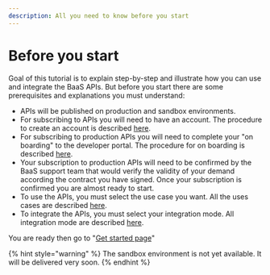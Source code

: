 ```yaml
---
description: All you need to know before you start
---
```


# Before you start

Goal of this tutorial is to explain step-by-step and illustrate how you can use and integrate the BaaS APIs. But before you start there are some prerequisites and explanations you must understand:

* APIs will be published on production and sandbox environments.
* For subscribing to APIs you will need to have an account. The procedure to create an account is described [here](developers-docs/before-you-start/account-creation.md).
* For subscribing to production APIs you will need to complete your "on boarding" to the developer portal. The procedure for on boarding is described [here](developers-docs/before-you-start/developer-portal-on-boarding.md).
* Your subscription to production APIs will need to be confirmed by the BaaS support team that would verify the validity of your demand according the contract you have signed. Once your subscription is confirmed you are almost ready to start.
* To use the APIs, you must select the use case you want. All the uses cases are described [here](broken-reference).
* To integrate the APIs, you must select your integration mode. All integration mode are described [here](broken-reference).   &#x20;

You are ready then go to "[Get started page](developers-docs/get-started/)"

{% hint style="warning" %}
The sandbox environment is not yet available. It will be delivered very soon.
{% endhint %}

